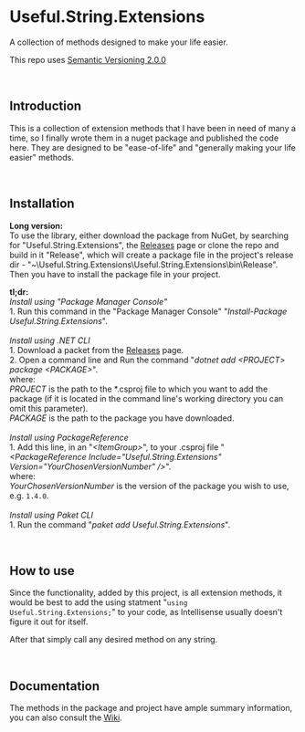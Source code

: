 # Useful.String.Extensions
A collection of methods designed to make your life easier.

This repo uses [Semantic Versioning 2.0.0][1]

<br/>

Introduction
------------
This is a collection of extension methods that I have been in need of many a time, so I finally wrote them in a nuget package and published the code here. They are designed to be "ease-of-life" and "generally making your life easier" methods.


<br/>

Installation
------------
__Long version:__
<br/>To use the library, either download the package from NuGet, by searching for "Useful.String.Extensions", the [Releases][2] page or clone the repo and build in it "Release", which will create a package file in the project's release dir - "~\Useful.String.Extensions\Useful.String.Extensions\bin\Release". Then you have to install the package file in your project.

__tl;dr:__
<br/>*Install using "Package Manager Console"*
<br/>1. Run this command in the "Package Manager Console" "*Install-Package Useful.String.Extensions*".
<br/>
<br/>*Install using .NET CLI*
<br/>1. Download a packet from the [Releases][2] page.
<br/>2. Open a command line and Run the command "*dotnet add \<PROJECT\> package \<PACKAGE\>*".
<br/>where:
<br/>*PROJECT* is the path to the \*.csproj file to which you want to add the package (if it is located in the command line's working directory you can omit this parameter).
<br/>*PACKAGE* is the path to the package you have downloaded.
<br/>
<br/>*Install using PackageReference*
<br/>1. Add this line, in an "*\<ItemGroup>*", to your .csproj file "*\<PackageReference Include="Useful.String.Extensions" Version="YourChosenVersionNumber" />*".
<br/>where:
<br/>*YourChosenVersionNumber* is the version of the package you wish to use, e.g. `1.4.0`.
<br/>
<br/>*Install using Paket CLI*
<br/>1. Run the command "*paket add Useful.String.Extensions*".

<br/>

How to use
----------
Since the functionality, added by this project, is all extension methods, it would be best to add the using statment "`using Useful.String.Extensions;`" to your code, as Intellisense usually doesn't figure it out for itself.

After that simply call any desired method on any string.

<br/>

Documentation
-------------
The methods in the package and project have ample summary information, you can also consult the [Wiki][3].


  [1]: https://semver.org/#semantic-versioning-200
  [2]: https://github.com/IvanStoychev/Useful.String.Extensions/releases
  [3]: https://github.com/IvanStoychev/Useful.String.Extensions/wiki/
